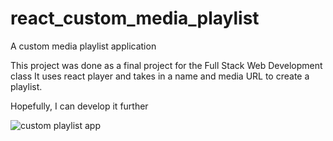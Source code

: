 # react_custom_media_playlist
A custom media playlist application

This project was done as a final project for the Full Stack Web Development class It uses react player and takes in a name and media URL to create a playlist.

Hopefully, I can develop it further

![custom playlist app](https://user-images.githubusercontent.com/33691525/156977982-454f9373-8fbf-4ca3-bb4a-d00ae2b4cd85.PNG)
